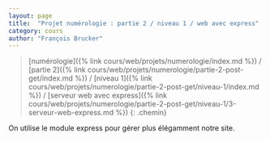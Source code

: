```yaml
---
layout: page
title:  "Projet numérologie : partie 2 / niveau 1 / web avec express"
category: cours
author: "François Brucker"
---
```


> [numérologie]({% link cours/web/projets/numerologie/index.md %}) / [partie 2]({% link cours/web/projets/numerologie/partie-2-post-get/index.md %}) / [niveau 1]({% link cours/web/projets/numerologie/partie-2-post-get/niveau-1/index.md %}) / [serveur web avec express]({% link cours/web/projets/numerologie/partie-2-post-get/niveau-1/3-serveur-web-express.md %})
{: .chemin}

On utilise le module express pour gérer plus élégamment notre site.

